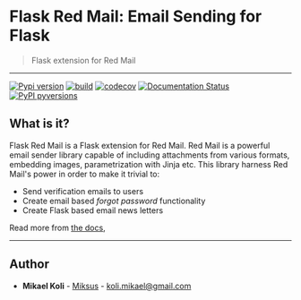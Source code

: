 
# Flask Red Mail: Email Sending for Flask
> Flask extension for Red Mail

---

[![Pypi version](https://badgen.net/pypi/v/flask_redmail)](https://pypi.org/project/flask_redmail/)
[![build](https://github.com/Miksus/flask-redmail/actions/workflows/main.yml/badge.svg?branch=master)](https://github.com/Miksus/flask-redmail/actions/workflows/main.yml)
[![codecov](https://codecov.io/gh/Miksus/flask-redmail/branch/master/graph/badge.svg?token=IMR1CQT9PY)](https://codecov.io/gh/Miksus/flask-redmail)
[![Documentation Status](https://readthedocs.org/projects/flask-redmail/badge/?version=latest)](https://red-mail.readthedocs.io/en/latest/)
[![PyPI pyversions](https://badgen.net/pypi/python/flask-redmail)](https://pypi.org/project/flask-redmail/)

## What is it?
Flask Red Mail is a Flask extension for Red Mail.
Red Mail is a powerful email sender library capable of including
attachments from various formats, embedding images, parametrization
with Jinja etc. This library harness Red Mail's power in order to 
make it trivial to:

- Send verification emails to users
- Create email based *forgot password* functionality
- Create Flask based email news letters

Read more from [the docs](https://flask-redmail.readthedocs.io/),

---

## Author

* **Mikael Koli** - [Miksus](https://github.com/Miksus) - koli.mikael@gmail.com

